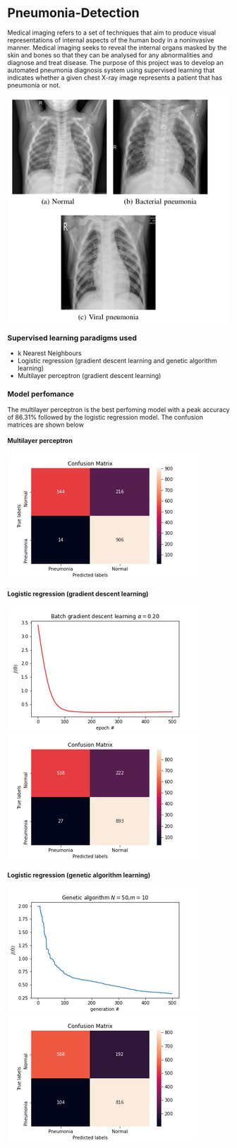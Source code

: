 # Pneumonia-Detection

Medical imaging refers to a set of techniques that aim
to produce visual representations of internal aspects of the
human body in a noninvasive manner. Medical imaging seeks
to reveal the internal organs masked by the skin and bones so
that they can be analysed for any abnormalities and diagnose
and treat disease. The purpose of
this project was to develop an automated pneumonia
diagnosis system using supervised learning that indicates whether a given chest X-ray
image represents a patient that has pneumonia or not.

![Alt text](https://github.com/phantom820/Pneumonia-Detection/blob/master/results/chest_x_ray.png)

### Supervised learning paradigms used
- k Nearest Neighbours
- Logistic regression (gradient descent learning and genetic algorithm learning)
- Multilayer perceptron (gradient descent learning)

### Model perfomance
The multilayer perceptron is the best perfoming model with a peak accuracy
of 86.31% followed by the logistic regression model. The confusion matrices are shown below

#### Multilayer perceptron
![Alt text](https://github.com/phantom820/Pneumonia-Detection/blob/master/results/mp-matrix.png)

#### Logistic regression (gradient descent learning)
![Alt text](https://github.com/phantom820/Pneumonia-Detection/blob/master/results/lr-c.png)
![Alt text](https://github.com/phantom820/Pneumonia-Detection/blob/master/results/lr-matrix.png)

#### Logistic regression (genetic algorithm learning)
![Alt text](https://github.com/phantom820/Pneumonia-Detection/blob/master/results/lr-g-cost.png)
![Alt text](https://github.com/phantom820/Pneumonia-Detection/blob/master/results/lr-g-matrix.png)
